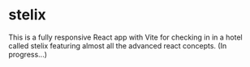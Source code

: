 # stelix

This is a fully responsive React app with Vite for checking in in a hotel called stelix featuring almost all the advanced react concepts. (In progress...)
